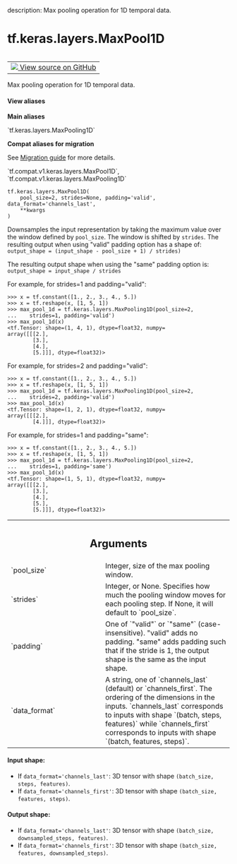 description: Max pooling operation for 1D temporal data.

<div itemscope itemtype="http://developers.google.com/ReferenceObject">
<meta itemprop="name" content="tf.keras.layers.MaxPool1D" />
<meta itemprop="path" content="Stable" />
<meta itemprop="property" content="__init__"/>
<meta itemprop="property" content="__new__"/>
</div>

# tf.keras.layers.MaxPool1D

<!-- Insert buttons and diff -->

<table class="tfo-notebook-buttons tfo-api nocontent" align="left">
<td>
  <a target="_blank" href="https://github.com/tensorflow/tensorflow/blob/r2.3/tensorflow/python/keras/layers/pooling.py#L112-L199">
    <img src="https://www.tensorflow.org/images/GitHub-Mark-32px.png" />
    View source on GitHub
  </a>
</td>
</table>



Max pooling operation for 1D temporal data.

<section class="expandable">
  <h4 class="showalways">View aliases</h4>
  <p>
<b>Main aliases</b>
<p>`tf.keras.layers.MaxPooling1D`</p>

<b>Compat aliases for migration</b>
<p>See
<a href="https://www.tensorflow.org/guide/migrate">Migration guide</a> for
more details.</p>
<p>`tf.compat.v1.keras.layers.MaxPool1D`, `tf.compat.v1.keras.layers.MaxPooling1D`</p>
</p>
</section>

<pre class="devsite-click-to-copy prettyprint lang-py tfo-signature-link">
<code>tf.keras.layers.MaxPool1D(
    pool_size=2, strides=None, padding='valid', data_format='channels_last',
    **kwargs
)
</code></pre>



<!-- Placeholder for "Used in" -->

Downsamples the input representation by taking the maximum value over the
window defined by `pool_size`. The window is shifted by `strides`.  The
resulting output when using "valid" padding option has a shape of:
`output_shape = (input_shape - pool_size + 1) / strides)`

The resulting output shape when using the "same" padding option is:
`output_shape = input_shape / strides`

For example, for strides=1 and padding="valid":

```
>>> x = tf.constant([1., 2., 3., 4., 5.])
>>> x = tf.reshape(x, [1, 5, 1])
>>> max_pool_1d = tf.keras.layers.MaxPooling1D(pool_size=2,
...    strides=1, padding='valid')
>>> max_pool_1d(x)
<tf.Tensor: shape=(1, 4, 1), dtype=float32, numpy=
array([[[2.],
        [3.],
        [4.],
        [5.]]], dtype=float32)>
```

For example, for strides=2 and padding="valid":

```
>>> x = tf.constant([1., 2., 3., 4., 5.])
>>> x = tf.reshape(x, [1, 5, 1])
>>> max_pool_1d = tf.keras.layers.MaxPooling1D(pool_size=2,
...    strides=2, padding='valid')
>>> max_pool_1d(x)
<tf.Tensor: shape=(1, 2, 1), dtype=float32, numpy=
array([[[2.],
        [4.]]], dtype=float32)>
```

For example, for strides=1 and padding="same":

```
>>> x = tf.constant([1., 2., 3., 4., 5.])
>>> x = tf.reshape(x, [1, 5, 1])
>>> max_pool_1d = tf.keras.layers.MaxPooling1D(pool_size=2,
...    strides=1, padding='same')
>>> max_pool_1d(x)
<tf.Tensor: shape=(1, 5, 1), dtype=float32, numpy=
array([[[2.],
        [3.],
        [4.],
        [5.],
        [5.]]], dtype=float32)>
```

<!-- Tabular view -->
 <table class="responsive fixed orange">
<colgroup><col width="214px"><col></colgroup>
<tr><th colspan="2"><h2 class="add-link">Arguments</h2></th></tr>

<tr>
<td>
`pool_size`
</td>
<td>
Integer, size of the max pooling window.
</td>
</tr><tr>
<td>
`strides`
</td>
<td>
Integer, or None. Specifies how much the pooling window moves
for each pooling step.
If None, it will default to `pool_size`.
</td>
</tr><tr>
<td>
`padding`
</td>
<td>
One of `"valid"` or `"same"` (case-insensitive).
"valid" adds no padding.  "same" adds padding such that if the stride
is 1, the output shape is the same as the input shape.
</td>
</tr><tr>
<td>
`data_format`
</td>
<td>
A string,
one of `channels_last` (default) or `channels_first`.
The ordering of the dimensions in the inputs.
`channels_last` corresponds to inputs with shape
`(batch, steps, features)` while `channels_first`
corresponds to inputs with shape
`(batch, features, steps)`.
</td>
</tr>
</table>



#### Input shape:

- If `data_format='channels_last'`:
  3D tensor with shape `(batch_size, steps, features)`.
- If `data_format='channels_first'`:
  3D tensor with shape `(batch_size, features, steps)`.



#### Output shape:

- If `data_format='channels_last'`:
  3D tensor with shape `(batch_size, downsampled_steps, features)`.
- If `data_format='channels_first'`:
  3D tensor with shape `(batch_size, features, downsampled_steps)`.


